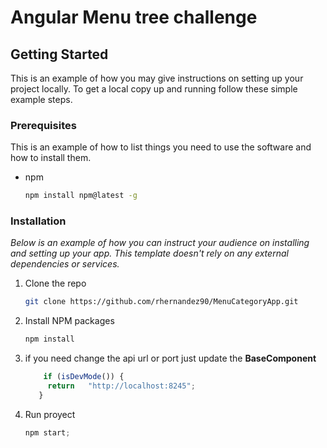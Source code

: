 # Angular Menu tree challenge

<!-- GETTING STARTED -->
## Getting Started

This is an example of how you may give instructions on setting up your project locally.
To get a local copy up and running follow these simple example steps.

### Prerequisites

This is an example of how to list things you need to use the software and how to install them.
* npm
  ```sh
  npm install npm@latest -g
  ```

### Installation

_Below is an example of how you can instruct your audience on installing and setting up your app. This template doesn't rely on any external dependencies or services._


1. Clone the repo
   ```sh
   git clone https://github.com/rhernandez90/MenuCategoryApp.git
   ```
2. Install NPM packages
   ```sh
   npm install
   ```
3. if you need  change the api url or port just update the  **BaseComponent**
   ```js
       if (isDevMode()) {
        return   "http://localhost:8245";
      }
   ```

4. Run proyect 
   ```js
   npm start;
   ```



